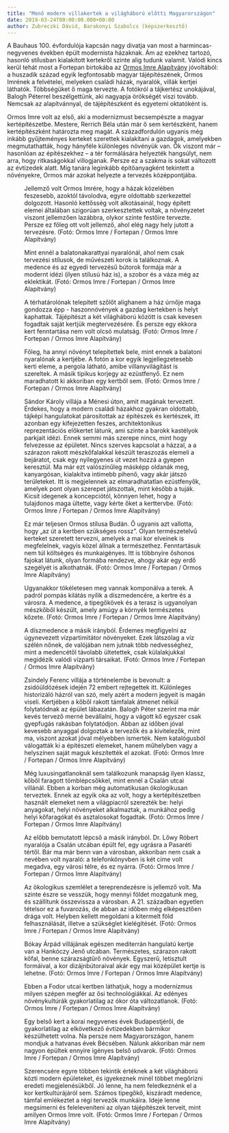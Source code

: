 ```yaml
---
title: "Menő modern villakertek a világháború előtti Magyarországon"
date: 2019-03-24T00:00:00.000+00:00
author: Zubreczki Dávid, Barakonyi Szabolcs (képszerkesztő)
---
```


A Bauhaus 100. évfordulója kapcsán nagy divatja van most a harmincas-negyvenes években épült modernista házaknak. Ám az ezekhez tartozó, hasonló stílusban kialakított kertekről szinte alig tudunk valamit. Valódi kincs kerül tehát most a Fortepan birtokába az [Ormos Imre Alapítvány](http://oia.hu/) jóvoltából: a huszadik század egyik legfontosabb magyar tájépítészének, Ormos Imrének a felvételei, melyeken családi házak, nyaralók, villák kertjei láthatók. Többségüket ő maga tervezte. A fotókról a tájkertész unokájával, Balogh Péterrel beszélgettünk, aki nagyapja örökségét viszi tovább. Nemcsak az alapítvánnyal, de tájépítészként és egyetemi oktatóként is.

Ormos Imre volt az első, aki a modernizmust becsempészte a magyar kertépítészetbe. Mestere, Rerrich Béla után már ő sem kertészként, hanem kertépítészként határozta meg magát. A századfordulón ugyanis még inkább gyűjteményes kerteket szerettek kialakítani a gazdagok, amelyekben megmutathatták, hogy hányféle különleges növényük van. Ők viszont már – hasonlóan az építészekhez – a tér formálására helyezték hangsúlyt, nem arra, hogy ritkaságokkal villogjanak. Persze ez a szakma is sokat változott az évtizedek alatt. Míg tanára leginkább építőanyagként tekintett a növényekre, Ormos már azokat helyezte a tervezés középpontjába.

<figure>
<img src="/images/26616730_74c430ebb74031c7163fff4113ae764a_wm.jpg" alt="" />
<figcaption>Jellemző volt Ormos Imrére, hogy a házak közelében feszesebb, azoktól távolodva, egyre oldottabb szerkezettel dolgozott. Hasonló kettősség volt alkotásainál, hogy épített elemei általában szigorúan szerkesztettek voltak, a növényzetet viszont jellemzően lazábbra, olykor szinte festőire tervezte. Persze ez főleg ott volt jellemző, ahol elég nagy hely jutott a tervezésre. (Fotó: Ormos Imre / Fortepan / Ormos Imre Alapítvány)</figcaption>
</figure>

<figure>
<img src="/images/26616766_c8ad513521e9f82e214fbbcd733ec570_wm.jpg" alt="" />
<figcaption>Mint ennél a balatonakarattyai nyaralónál, ahol nem csak tervezési stílusok, de művészeti korok is találkoznak. A medence és az egyedi tervezésű bútorok formája már a modernt idézi (ilyen stílusú ház is), a szobor és a váza még az eklektikát. (Fotó: Ormos Imre / Fortepan / Ormos Imre Alapítvány)</figcaption>
</figure>

<figure>
<img src="/images/26616770_defc7ecd0da1136360c40191b0389b5d_wm.jpg" alt="" />
<figcaption>A térhatárolónak telepített szőlőt alighanem a ház úrnője maga gondozza épp - haszonnövények a gazdag kertekben is helyt kaphattak. Tájépítészt a két világháború között is csak kevesen fogadtak saját kertjük megtervezésére. És persze egy ekkora kert fenntartása nem volt olcsó mulatság. (Fotó: Ormos Imre / Fortepan / Ormos Imre Alapítvány)</figcaption>
</figure>

<figure>
<img src="/images/26616758_21c62cd13a7d914953050010bf3c891f_wm.jpg" alt="" />
<figcaption>Főleg, ha annyi növényt telepítettek bele, mint ennek a balatoni nyaralónak a kertjébe. A fotón a kor egyik legjellegzetesebb kerti eleme, a pergola látható, amibe villanyvilágítást is szereltek. A másik tipikus korjegy az ezüstfenyő. Ez nem maradhatott ki akkoriban egy kertből sem. (Fotó: Ormos Imre / Fortepan / Ormos Imre Alapítvány)</figcaption>
</figure>

<figure>
<img src="/images/26616768_046761f14477596130ace4486d7e6447_wm.jpg" alt="" />
<figcaption>Sándor Károly villája a Ménesi úton, amit magának tervezett. Érdekes, hogy a modern családi házakhoz gyakran oldottabb, tájképi hangulatokat párosítottak az építészek és kertészek, itt azonban egy kifejezetten feszes, architektonikus reprezentációs előkertet látunk, ami szinte a barokk kastélyok parkjait idézi. Ennek semmi más szerepe nincs, mint hogy felvezesse az épületet. Nincs szerves kapcsolat a házzal, a a szárazon rakott mészkőfalakkal készült teraszozás elemeli a bejáratot, csak egy nyílegyenes út vezet hozzá a gyepen keresztül. Ma már ezt valószínűleg másképp oldanák meg, kanyargósan, kialakítva intimebb pihenő, vagy akár játszó területeket. Itt is megjelennek az elmaradhatatlan ezüstfenyők, amelyek pont olyan szerepet játszottak, mint később a tuják. Kicsit idegenek a koncepciótól, könnyen lehet, hogy a tulajdonos maga ültette, vagy kérte őket a kerttervbe. (Fotó: Ormos Imre / Fortepan / Ormos Imre Alapítvány)</figcaption>
</figure>

<figure>
<img src="/images/26616756_9f3f6c2bd93e84c19571476f0241eab1_wm.jpg" alt="" />
<figcaption>Ez már teljesen Ormos stílusa Budán. Ő ugyanis azt vallotta, hogy „az út a kertben szükséges rossz”. Olyan természetelvű kerteket szeretett tervezni, amelyek a mai kor elveinek is megfelelnek, vagyis közel állnak a természethez. Fenntartásuk nem túl költséges és munkaigényes. Itt is többnyire őshonos fajokat látunk, olyan formába rendezve, ahogy akár egy erdő szegélyét is alkothatnák. (Fotó: Ormos Imre / Fortepan / Ormos Imre Alapítvány)</figcaption>
</figure>

<figure>
<img src="/images/26616762_345230ce05733a0df3527593f6f1e68d_wm.jpg" alt="" />
<figcaption>Ugyanakkor tökéletesen meg vannak komponálva a terek. A padról pompás kilátás nyílik a díszmedencére, a kertre és a városra. A medence, a tipegőkövek és a terasz is ugyanolyan mészkőből készült, amely amúgy a környék természetes kőzete. (Fotó: Ormos Imre / Fortepan / Ormos Imre Alapítvány)</figcaption>
</figure>

<figure>
<img src="/images/26616754_1cfc08f6a069ad30fd7538505c755b71_wm.jpg" alt="" />
<figcaption>A díszmedence a másik irányból. Érdemes megfigyelni az úgynevezett vízpartimitátor növényeket. Ezek látszólag a víz szélén nőnek, de valójában nem jutnak több nedvességhez, mint a medencétől távolabb ültetettek, csak külalakjukkal megidézik valódi vízparti társaikat. (Fotó: Ormos Imre / Fortepan / Ormos Imre Alapítvány)</figcaption>
</figure>

<figure>
<img src="/images/26616752_5b99c70a2d469e98aa97362d91c55972_wm.jpg" alt="" />
<figcaption>Zsindely Ferenc villája a történelembe is bevonult: a zsidóüldözések idején 72 embert rejtegettek itt. Különleges historizáló házról van szó, mely azért a modern jegyeit is magán viseli. Kertjében a kőből rakott támfalak átmenet nélkül folytatódnak az épület lábazatán. Balogh Péter szerint ma már kevés tervező merné bevállalni, hogy a vágott kő egyszer csak gyepfugás rakásban folytatódjon. Abban az időben jóval kevesebb anyaggal dolgoztak a tervezők és a kivitelezők, mint ma, viszont azokat jóval mélyebben ismerték. Nem katalógusból válogatták ki a építészeti elemeket, hanem műhelyben vagy a helyszínen saját maguk készítették el azokat. (Fotó: Ormos Imre / Fortepan / Ormos Imre Alapítvány)</figcaption>
</figure>

<figure>
<img src="/images/26616742_778ccc116a4a6e7ce5ea4330c1c813b4_wm.jpg" alt="" />
<figcaption>Még luxusingatlanoknál sem találkozunk manapság ilyen klassz, kőből faragott tömblépcsőkkel, mint ennél a Csalán utcai villánál. Ebben a korban még automatikusan ökologikusan terveztek. Ennek az egyik oka az volt, hogy a kertépítészetben használt elemeket nem a világpiacról szerezték be: helyi anyagokat, helyi növényeket alkalmaztak, a munkához pedig helyi kőfaragókat és asztalosokat fogadtak. (Fotó: Ormos Imre / Fortepan / Ormos Imre Alapítvány)</figcaption>
</figure>

<figure>
<img src="/images/26616750_7cb98eaad2694a4c6a8a3b28d15f9160_wm.jpg" alt="" />
<figcaption>Az előbb bemutatott lépcső a másik irányból. Dr. Lőwy Róbert nyaralója a Csalán utcában épült fel, egy ugrásra a Pasaréti tértől. Bár ma már benn van a városban, akkoriban nem csak a nevében volt nyaraló: a telefonkönyvben is két címe volt megadva, egy városi télre, és ez nyárra. (Fotó: Ormos Imre / Fortepan / Ormos Imre Alapítvány)</figcaption>
</figure>

<figure>
<img src="/images/26616748_f0cc7a0270a3f839352d968eeda5eec6_wm.jpg" alt="" />
<figcaption>Az ökologikus szemlélet a tereprendezésre is jellemző volt. Ma szinte észre se vesszük, hogy mennyi földet mozgatunk meg, és szállítunk összevissza a városban. A 21. században egyetlen tételsor ez a fuvarozás, de abban az időben még elképesztően drága volt. Helyben kellett megoldani a kitermelt föld felhasználását, illetve a szükséglet kielégítését. (Fotó: Ormos Imre / Fortepan / Ormos Imre Alapítvány)</figcaption>
</figure>

<figure>
<img src="/images/26616744_f2eafedc424d9aec6047b4a578f745fc_wm.jpg" alt="" />
<figcaption>Bókay Árpád villájának egészen mediterrán hangulatú kertje van a Hankóczy Jenő utcában. Természetes, szárazon rakott kőfal, benne szárazságtűrő növények. Egyszerű, letisztult formáival, a kor dizájnbútoraival akár egy mai középület kertje is lehetne. (Fotó: Ormos Imre / Fortepan / Ormos Imre Alapítvány)</figcaption>
</figure>

<figure>
<img src="/images/26616740_2564e51be300b5df81bab7b83d59dccd_wm.jpg" alt="" />
<figcaption>Ebben a Fodor utcai kertben láthatjuk, hogy a modernizmus milyen szépen megfér az ősi technológiákkal. Az edényes növénykultúrák gyakorlatilag az ókor óta változatlanok. (Fotó: Ormos Imre / Fortepan / Ormos Imre Alapítvány)</figcaption>
</figure>

<figure>
<img src="/images/26616738_e37dd3501b163cd12235250f5f623aa5_wm.jpg" alt="" />
<figcaption>Egy belső kert a korai negyvenes évek Budapestjéről, de gyakorlatilag az elkövetkező évtizedekben bármikor készülhetett volna. Na persze nem Magyarországon, hanem mondjuk a hatvanas évek Bécsében. Nálunk akkoriban már nem nagyon épültek ennyire igényes belső udvarok. (Fotó: Ormos Imre / Fortepan / Ormos Imre Alapítvány)</figcaption>
</figure>

<figure>
<img src="/images/26616734_20dae737ab8617e652dc6fc777ab1aab_wm.jpg" alt="" />
<figcaption>Szerencsére egyre többen tekintik értéknek a két világháború közti modern épületeket, és igyekeznek minél többet megőrizni eredeti megjelenésükből. Jó lenne, ha nem feledkeznénk el a kor kertkultúrájáról sem. Számos tipegőkő, kiszáradt medence, támfal emlékeztet a régi tervezők munkáira. Ideje lenne megsimerni és feleleveníteni az olyan tájépítészek terveit, mint amilyen Ormos Imre volt. (Fotó: Ormos Imre / Fortepan / Ormos Imre Alapítvány)</figcaption>
</figure>
